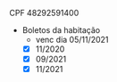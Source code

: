 CPF 48292591400
- Boletos da habitação 
	- venc dia 05/11/2021
	- [x] 11/2020
	- [x] 09/2021
	- [x] 11/2021 